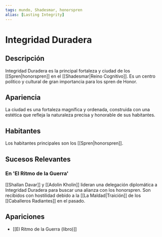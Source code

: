 ```yaml
---
tags: mundo, Shadesmar, honorspren
alias: [Lasting Integrity]
---
```


# Integridad Duradera

## Descripción
Integridad Duradera es la principal fortaleza y ciudad de los [[Spren|honorspren]] en el [[Shadesmar|Reino Cognitivo]]. Es un centro político y cultural de gran importancia para los spren de Honor.

## Apariencia
La ciudad es una fortaleza magnífica y ordenada, construida con una estética que refleja la naturaleza precisa y honorable de sus habitantes.

## Habitantes
Los habitantes principales son los [[Spren|honorspren]].

## Sucesos Relevantes
### En 'El Ritmo de la Guerra'
[[Shallan Davar]] y [[Adolin Kholin]] lideran una delegación diplomática a Integridad Duradera para buscar una alianza con los honorspren. Son recibidos con hostilidad debido a la [[La Maldad|Traición]] de los [[Caballeros Radiantes]] en el pasado.

## Apariciones
* [[El Ritmo de la Guerra (libro)]]
